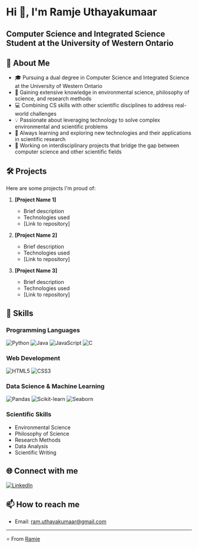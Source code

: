 # Hi 👋, I'm Ramje Uthayakumaar

## Computer Science and Integrated Science Student at the University of Western Ontario

## 🚀 About Me

- 🎓 Pursuing a dual degree in Computer Science and Integrated Science at the University of Western Ontario
- 🌿 Gaining extensive knowledge in environmental science, philosophy of science, and research methods
- 💻 Combining CS skills with other scientific disciplines to address real-world challenges
- 💡 Passionate about leveraging technology to solve complex environmental and scientific problems
- 🌱 Always learning and exploring new technologies and their applications in scientific research
- 🔭 Working on interdisciplinary projects that bridge the gap between computer science and other scientific fields

## 🛠️ Projects

Here are some projects I'm proud of:

1. **[Project Name 1]**
   - Brief description
   - Technologies used
   - [Link to repository]

2. **[Project Name 2]**
   - Brief description
   - Technologies used
   - [Link to repository]

3. **[Project Name 3]**
   - Brief description
   - Technologies used
   - [Link to repository]

## 🔧 Skills

### Programming Languages
![Python](https://img.shields.io/badge/-Python-3776AB?style=flat-square&logo=python&logoColor=white)
![Java](https://img.shields.io/badge/-Java-007396?style=flat-square&logo=java&logoColor=white)
![JavaScript](https://img.shields.io/badge/-JavaScript-F7DF1E?style=flat-square&logo=javascript&logoColor=black)
![C](https://img.shields.io/badge/-C-A8B9CC?style=flat-square&logo=c&logoColor=white)

### Web Development
![HTML5](https://img.shields.io/badge/-HTML5-E34F26?style=flat-square&logo=html5&logoColor=white)
![CSS3](https://img.shields.io/badge/-CSS3-1572B6?style=flat-square&logo=css3&logoColor=white)

### Data Science & Machine Learning
![Pandas](https://img.shields.io/badge/-Pandas-150458?style=flat-square&logo=pandas&logoColor=white)
![Scikit-learn](https://img.shields.io/badge/-Scikit--learn-F7931E?style=flat-square&logo=scikit-learn&logoColor=white)
![Seaborn](https://img.shields.io/badge/-Seaborn-3776AB?style=flat-square&logo=python&logoColor=white)

### Scientific Skills
- Environmental Science
- Philosophy of Science
- Research Methods
- Data Analysis
- Scientific Writing

## 🌐 Connect with me

[![LinkedIn](https://img.shields.io/badge/-LinkedIn-0077B5?style=flat-square&logo=linkedin&logoColor=white)](https://www.linkedin.com/in/ramje-uthayakumaar-87a845258/)

## 📫 How to reach me

- Email: ram.uthayakumaar@gmail.com

---

⭐️ From [Ramje](https://github.com/ramje)
